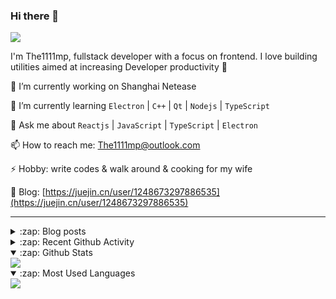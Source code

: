 ### Hi there 👋

![](https://komarev.com/ghpvc/?username=1111mp&color=green)

I'm The1111mp, fullstack developer with a focus on frontend. I love building utilities aimed at increasing Developer productivity 🙌

🔭 I’m currently working on Shanghai Netease

🌱 I’m currently learning `Electron` | `C++` | `Qt` | `Nodejs` | `TypeScript`

💬 Ask me about `Reactjs` | `JavaScript` | `TypeScript` | `Electron`

📫 How to reach me: <a href="mailto:The1111mp@outlook.com">The1111mp@outlook.com</a>

⚡ Hobby: write codes & walk around & cooking for my wife

📖 Blog: [https://juejin.cn/user/1248673297886535](https://juejin.cn/user/1248673297886535)

***

<details>
  <summary>:zap: Blog posts</summary>

  - [使用 nvm-desktop 轻松安装和管理多个 node 版本](https://juejin.cn/post/7267791228872179727)
  - [Electron 中集成 SQLite3 数据库的最佳实践](https://juejin.cn/post/7202807471881306172)
  - [从0开发IM，单聊群聊在线离线消息以及消息的已读未读功能](https://juejin.cn/post/7202583557751865401)
  - [Electron（网页）中实现接近微信消息发送体验的消息输入框及界面](https://juejin.cn/post/7252505446396575781)
  - [Qt中基于QWebEngineView和QWebChannel实现与web的交互](https://juejin.cn/post/7238423148555501629)
</details>

<details>
  <summary>:zap: Recent Github Activity</summary>

  <!--START_SECTION:activity-->
1. 🗣 Commented on [#26](https://github.com/1111mp/nvm-desktop/issues/26#issuecomment-1823752310) in [1111mp/nvm-desktop](https://github.com/1111mp/nvm-desktop)
2. 🗣 Commented on [#22](https://github.com/1111mp/nvm-desktop/issues/22#issuecomment-1822828976) in [1111mp/nvm-desktop](https://github.com/1111mp/nvm-desktop)
3. 🗣 Commented on [#25](https://github.com/1111mp/nvm-desktop/issues/25#issuecomment-1822807319) in [1111mp/nvm-desktop](https://github.com/1111mp/nvm-desktop)
4. 🗣 Commented on [#25](https://github.com/1111mp/nvm-desktop/issues/25#issuecomment-1822760110) in [1111mp/nvm-desktop](https://github.com/1111mp/nvm-desktop)
5. 🗣 Commented on [#22](https://github.com/1111mp/nvm-desktop/issues/22#issuecomment-1822677934) in [1111mp/nvm-desktop](https://github.com/1111mp/nvm-desktop)
6. 🗣 Commented on [#24](https://github.com/1111mp/nvm-desktop/issues/24#issuecomment-1822093681) in [1111mp/nvm-desktop](https://github.com/1111mp/nvm-desktop)
7. 🗣 Commented on [#24](https://github.com/1111mp/nvm-desktop/issues/24#issuecomment-1822047020) in [1111mp/nvm-desktop](https://github.com/1111mp/nvm-desktop)
8. 🗣 Commented on [#17](https://github.com/1111mp/nvm-desktop/issues/17#issuecomment-1822013715) in [1111mp/nvm-desktop](https://github.com/1111mp/nvm-desktop)
9. 🗣 Commented on [#24](https://github.com/1111mp/nvm-desktop/issues/24#issuecomment-1822008587) in [1111mp/nvm-desktop](https://github.com/1111mp/nvm-desktop)
10. ❗ Opened issue [#23](https://github.com/1111mp/nvm-desktop/issues/23) in [1111mp/nvm-desktop](https://github.com/1111mp/nvm-desktop)
  <!--END_SECTION:activity-->
</details>

<details open>
  <summary>:zap: Github Stats</summary>

  <img align="center" src="https://github-readme-stats-sigma-five.vercel.app/api?username=1111mp&show_icons=true&hide_border=true&theme=gruvbox" />
</details>

<details open>
  <summary>:zap: Most Used Languages</summary>

  <img align="center" src="https://github-readme-stats-sigma-five.vercel.app/api/top-langs/?username=1111mp&layout=compact&show_icons=true&hide_border=true&theme=gruvbox" />
</details>


<!--
**1111mp/1111mp** is a ✨ _special_ ✨ repository because its `README.md` (this file) appears on your GitHub profile.

Here are some ideas to get you started:

- 🔭 I’m currently working on ...
- 🌱 I’m currently learning ...
- 👯 I’m looking to collaborate on ...
- 🤔 I’m looking for help with ...
- 💬 Ask me about ...
- 📫 How to reach me: ...
- 😄 Pronouns: ...
- ⚡ Fun fact: ...
-->
